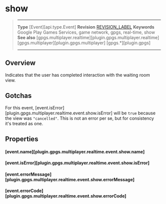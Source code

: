 # show

> --------------------- ------------------------------------------------------------------------------------------
> __Type__              [Event][api.type.Event]
> __Revision__          [REVISION_LABEL](REVISION_URL)
> __Keywords__          Google Play Games Services, game network, gpgs, real-time, show
> __See also__          [gpgs.multiplayer.realtime][plugin.gpgs.multiplayer.realtime]
>						[gpgs.multiplayer][plugin.gpgs.multiplayer]
>                       [gpgs.*][plugin.gpgs]
> --------------------- ------------------------------------------------------------------------------------------

## Overview

Indicates that the user has completed interaction with the waiting room view.

## Gotchas

For this event, [event.isError][plugin.gpgs.multiplayer.realtime.event.show.isError] will be `true` because the view was `"cancelled"`. This is not an error per se, but for consistency it's treated as one.

## Properties

#### [event.name][plugin.gpgs.multiplayer.realtime.event.show.name]

#### [event.isError][plugin.gpgs.multiplayer.realtime.event.show.isError]

#### [event.errorMessage][plugin.gpgs.multiplayer.realtime.event.show.errorMessage]

#### [event.errorCode][plugin.gpgs.multiplayer.realtime.event.show.errorCode]